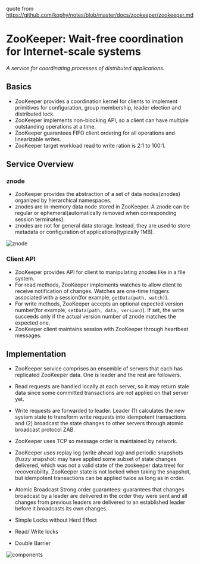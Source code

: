 quote from https://github.com/kophy/notes/blob/master/docs/zookeeper/zookeeper.md


# ZooKeeper: Wait-free coordination for Internet-scale systems

*A service for coordinating processes of distributed applications.*

## Basics

- ZooKeeper provides a coordination kernel for clients to implement primitives for configuration, group membership, leader election and distributed lock.
- ZooKeeper implements non-blocking API, so a client can have multiple outstanding operations at a time.
- ZooKeeper guarantees FIFO client ordering for all operations and linearizable writes.
- ZooKeeper target workload read to write ration is 2:1 to 100:1.

## Service Overview

### znode

- ZooKeeper provides the abstraction of a set of data nodes(znodes) organized by hierarchical namespaces.
- znodes are in-memory data node stored in ZooKeeper. A znode can be regular or ephemeral(automatically removed when corresponding session terminates).
- znodes are not for general data storage. Instead, they are used to store metadata or configuration of applications(typically 1MB).



![znode](images/znode.jpg)

### Client API

- ZooKeeper provides API for client to manipulating znodes like in a file system.
- For read methods, ZooKeeper implements watches to allow client to receive notification of changes.  Watches are one-time triggers associated with a session(for example, `getData(path, watch)`).
- For write methods, ZooKeeper accepts an optional expected version number(for example, `setData(path, data, version)`). If set, the write succeeds only if the actual version number of znode matches the expected one.
- ZooKeeper client maintains session with ZooKeeper through heartbeat messages.

## Implementation

- ZooKeeper service comprises an ensemble of servers that each has replicated ZooKeeper data. One is leader and the rest are followers.
- Read requests are handled locally at each server, so it may return stale data since some committed transactions are not applied on that server yet.
- Write requests are forwarded to leader. Leader (1) calculates the new system state to transform write requests into idempotent transactions and (2) broadcast the state changes to other servers through atomic broadcast protocol ZAB.
- ZooKeeper uses TCP so message order is maintained by network.
- ZooKeeper uses replay log (write ahead log) and periodic snapshots (fuzzy snapshot: may have applied some subset of state changes delivered, which was not a valid state of the zookeeper data tree) for recoverability. ZooKeeper state is not locked when taking the snapshot, but idempotent transactions can be applied twice as long as in order.

- Atomic Broadcast
  Strong order guarantees: guarantees that changes broadcast by a leader are delivered in the order they were sent and all changes from previous leaders are delivered to an established leader before it broadcasts its own changes.
- Simple Locks without Herd Effect
- Read/ Write locks
- Double Barrier
  
 
![components](images/components.jpg)
